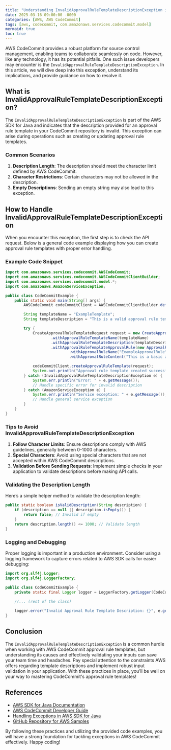 ```yaml
---
title: "Understanding InvalidApprovalRuleTemplateDescriptionException in AWS CodeCommit"
date: 2025-03-16 09:00:00 -0000
categories: [AWS, AWS CodeCommit]
tags: [aws, codecommit, com.amazonaws.services.codecommit.model]
mermaid: true
toc: true
---
```



AWS CodeCommit provides a robust platform for source control management, enabling teams to collaborate seamlessly on code. However, like any technology, it has its potential pitfalls. One such issue developers may encounter is the `InvalidApprovalRuleTemplateDescriptionException`. In this article, we will dive deep into this exception, understand its implications, and provide guidance on how to resolve it.

## What is InvalidApprovalRuleTemplateDescriptionException?

The `InvalidApprovalRuleTemplateDescriptionException` is part of the AWS SDK for Java and indicates that the description provided for an approval rule template in your CodeCommit repository is invalid. This exception can arise during operations such as creating or updating approval rule templates. 

### Common Scenarios

1. **Description Length**: The description should meet the character limit defined by AWS CodeCommit. 
2. **Character Restrictions**: Certain characters may not be allowed in the description.
3. **Empty Descriptions**: Sending an empty string may also lead to this exception.

## How to Handle InvalidApprovalRuleTemplateDescriptionException

When you encounter this exception, the first step is to check the API request. Below is a general code example displaying how you can create approval rule templates with proper error handling.

### Example Code Snippet

```java
import com.amazonaws.services.codecommit.AWSCodeCommit;
import com.amazonaws.services.codecommit.AWSCodeCommitClientBuilder;
import com.amazonaws.services.codecommit.model.*;
import com.amazonaws.AmazonServiceException;

public class CodeCommitExample {
    public static void main(String[] args) {
        AWSCodeCommit codeCommitClient = AWSCodeCommitClientBuilder.defaultClient();

        String templateName = "ExampleTemplate";
        String templateDescription = "This is a valid approval rule template description."; // Ensure this is valid

        try {
            CreateApprovalRuleTemplateRequest request = new CreateApprovalRuleTemplateRequest()
                    .withApprovalRuleTemplateName(templateName)
                    .withApprovalRuleTemplateDescription(templateDescription)
                    .withApprovalRuleTemplateApprovalRule(new ApprovalRuleTemplateApprovalRule()
                            .withApprovalRuleName("ExampleApprovalRule")
                            .withApprovalRuleContent("This is a basic approval rule content."));

            codeCommitClient.createApprovalRuleTemplate(request);
            System.out.println("Approval rule template created successfully!");
        } catch (InvalidApprovalRuleTemplateDescriptionException e) {
            System.err.println("Error: " + e.getMessage());
            // Handle specific error for invalid description
        } catch (AmazonServiceException e) {
            System.err.println("Service exception: " + e.getMessage());
            // Handle general service exception
        }
    }
}
```

### Tips to Avoid InvalidApprovalRuleTemplateDescriptionException

1. **Follow Character Limits**: Ensure descriptions comply with AWS guidelines, generally between 0-1000 characters.
2. **Special Characters**: Avoid using special characters that are not accepted within AWS CodeCommit descriptions.
3. **Validation Before Sending Requests**: Implement simple checks in your application to validate descriptions before making API calls.

### Validating the Description Length

Here’s a simple helper method to validate the description length:

```java
public static boolean isValidDescription(String description) {
    if (description == null || description.isEmpty()) {
        return false; // Invalid if empty
    }
    return description.length() <= 1000; // Validate length
}
```

### Logging and Debugging

Proper logging is important in a production environment. Consider using a logging framework to capture errors related to AWS SDK calls for easier debugging:

```java
import org.slf4j.Logger;
import org.slf4j.LoggerFactory;

public class CodeCommitExample {
    private static final Logger logger = LoggerFactory.getLogger(CodeCommitExample.class);
    
    //... (rest of the class)

    logger.error("Invalid Approval Rule Template Description: {}", e.getMessage());
}
```

## Conclusion

The `InvalidApprovalRuleTemplateDescriptionException` is a common hurdle when working with AWS CodeCommit approval rule templates, but understanding its causes and effectively validating your inputs can save your team time and headaches. Pay special attention to the constraints AWS offers regarding template descriptions and implement robust input validation in your application. With these practices in place, you’ll be well on your way to mastering CodeCommit's approval rule templates!

## References

- [AWS SDK for Java Documentation](https://docs.aws.amazon.com/sdk-for-java/latest/developer-guide/home.html)
- [AWS CodeCommit Developer Guide](https://docs.aws.amazon.com/codecommit/latest/userguide/welcome.html)
- [Handling Exceptions in AWS SDK for Java](https://docs.aws.amazon.com/sdk-for-java/latest/developer-guide/java-dg-exceptions.html)
- [GitHub Repository for AWS Samples](https://github.com/aws-samples)

By following these practices and utilizing the provided code examples, you will have a strong foundation for tackling exceptions in AWS CodeCommit effectively. Happy coding!